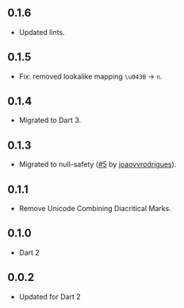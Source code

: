 ## 0.1.6

- Updated lints.

## 0.1.5

- Fix: removed lookalike mapping `\u043B` -> `n`.

## 0.1.4

- Migrated to Dart 3.

## 0.1.3

- Migrated to null-safety ([#5](https://github.com/agilord/diacritic/pull/5) by [joaovvrodrigues](https://github.com/joaovvrodrigues)).

## 0.1.1

- Remove Unicode Combining Diacritical Marks.

## 0.1.0

- Dart 2

## 0.0.2

- Updated for Dart 2
